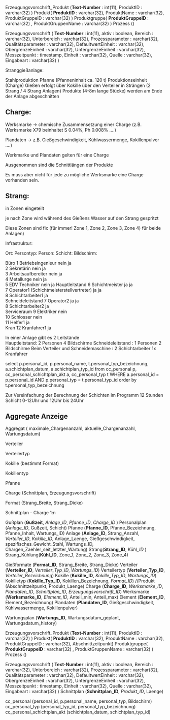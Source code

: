
Erzeugungsvorschrift_Produkt (**Text-Number** : int(11), ProduktID : varchar(32) )
Produkt( **ProduktID** : varchar(32), ProduktName : varchar(32), ProduktGruppeID : varchar(32) )
Produktgruppe( **ProduktGruppeID** : varchar(32) , ProduktGruppenName : varchar(32) )
Prozess ()

Erzeugungsvorschrift ( **Text-Number** : int(11), aktiv : boolean, Bereich : varchar(32), Unterbereich : varchar(32), Prozessparameter : varchar(32), Qualitätsparameter : varchar(32), DefaultwertEinheit : varchar(32), ObergrenzeEinheit : varchar(32), UntergrenzeEinheit : varchar(32), Messzeitpunkt : timestamp, Einheit : varchar(32), Quelle : varchar(32), Eingabeart : varchar(32) )


Stranggießanlage:

Stahlproduktion
Pfanne (Pfanneninhalt ca. 120 t)
Produktionseinheit (Charge)
Gießen erfolgt über Kokille über den Verteiler in Strängen (2 Strang / 4 Strang Anlagen)
Produkte (4-8m lange Stücke) werden am Ende der Anlage abgeschnitten


## Charge:

Werksmarke -> chemische Zusammensetzung einer Charge (z.B. Werksmarke X79 beinhaltet S 0.04%, Ph 0.008% ....)

Plandaten -> z.B. Gießgeschwindigkeit, Kühlwassermenge, Kokillenpulver ....)

Werkmarke und Plandaten gelten für eine Charge

Ausgenommen sind die Schnittlängen der Produkte

Es muss aber nicht für jede zu mögliche  Werksmarke eine Charge vorhanden sein. 


## Strang:

in Zonen eingeteilt
 
je nach Zone wird während des Gießens Wasser auf den  Strang gespritzt
  
Diese Zonen sind fix (für immer! Zone 1, Zone 2, Zone 3, Zone 4) für beide Anlagen) 


Infrastruktur:

Ort:             Persontyp:     Person:                         Schicht:    Bildschirm:

Büro                1           Betriebsingenieur               nein            ja  
                    2           Sekretärin                      nein            ja  
                    3           Arbeitsaufbereiter              nein            ja  
                    4           Metallurge                      nein            ja  
                    5           EDV Techniker                   nein            ja 
Hauptleitstand      6           Schichtmeister                  ja              ja  
                    7           Operator1 
                                (Schichtmeisterstellvertreter)  ja              ja  
                    8           Schichtarbeiter1                ja  
Schneideleitstand   7           Operator2                       ja              ja  
                    8           Schichtarbeiter2                ja  
Serviceraum         9           Elektriker                      nein   
                    10          Schlosser                       nein   
                    11          Helfer1                         ja  
Kran                12          Kranfahrer1                     ja  
 
In einer Anlage gibt es 2 Leitstände  
Hauptleitstand:   2 Personen     4 Bildschirme 
Schneideleitstand :   1 Personen     2 Bildschirme 
Beim Verteiler und Schneidemaschine        : 2 Schichtarbeiter 1x Kranfahrer 

select p.personal_id, p.personal_name, t.personal_typ_bezeichnung,  a.schichtplan_datum, a.schichtplan_typ_id from cc_personal p, 
cc_personal_schichtplan_akt a, cc_personal_typ t WHERE a.personal_id = p.personal_id  AND p.personal_typ = t.personal_typ_id order by t.personal_typ_bezeichnung 

Zur Vereinfachung der Berechnung der Schichten im Programm 12 Stunden Schicht 0-12Uhr und 12Uhr bis 24Uhr 


## Aggregate Anzeige

Aggregat ( maximale_Chargenanzahl, aktuelle_Chargenanzahl, Wartungsdatum)

Verteiler

Verteilertyp

Kokille (bestimmt Format)

Kokillentyp

Pfanne

Charge (Schnittplan, Erzeugungsvorschrift)



Format (Strang_Breite, Strang_Dicke)


Schnittplan - Charge 1:n


Gußplan (**Gußzeit**, *Anlage_ID*, *Pfanne_ID*, *Charge_ID* )
Personalplan (*Anlage_ID*, Gußzeit, Schicht)
Pfanne (**Pfanne_ID**, Pfanne_Bezeichnung, Pfanne_Inhalt, Wartungs_ID)
Anlage (**Anlage_ID**, Strang_Anzahl, *Verteiler_ID*, *Kokille_ID*, Anlage_Laenge, Gießgeschwindigkeit, spezifisches_Gewicht_Stahl, Wartungs_ID, Chargen_Zaehler_seit_letzter_Wartung)
Strang(**Strang_ID**, *Kühl_ID* )
Strang_Kühlung(**Kühl_ID**, Zone_1, Zone_2, Zone_3, Zone_4)

Gießformate (**Format_ID**, Strang_Breite, Strang_Dicke)
Verteiler (**Verteiler_ID**, *Verteiler_Typ_ID*, *Wartungs_ID*)
Verteilertyp (**Verteiler_Typ_ID**, *Verteiler_Bezeichnung*)
Kokille (**Kokille_ID**, *Kokille_Typ_ID*, *Wartungs_ID*)
Kokilletyp (**Kokille_Typ_ID**, Kokillen_Bezeichnung, *Format_ID*)
//Produkt (Abschnittzeitpunkt, Produkt_Laenge)
Charge (**Charge_ID**, *Werksmarke_ID*, *Plandaten_ID*, *Schnittplan_ID*, *Erzeugungsvorschrift_ID*)
Werksmarke (**Werksmarke_ID**, *Element_ID*, Anteil_min, Anteil_max)
Element (**Element_ID**, Element_Bezeichnung)
Plandaten (**Plandaten_ID**, Gießgeschwindigkeit, Kühlwassermenge, Kokillenpulver)


Wartungsplan (**Wartungs_ID**, Wartungsdatum_geplant, Wartungsdatum_history)

Erzeugungsvorschrift_Produkt (**Text-Number** : int(11), ProduktID : varchar(32) )
Produkt( **ProduktID** : varchar(32), ProduktName : varchar(32), ProduktGruppeID : varchar(32), Abschnittzeitpunkt)
Produktgruppe( **ProduktGruppeID** : varchar(32) , ProduktGruppenName : varchar(32) )
Prozess ()

Erzeugungsvorschrift ( **Text-Number** : int(11), aktiv : boolean, Bereich : varchar(32), Unterbereich : varchar(32), Prozessparameter : varchar(32), Qualitätsparameter : varchar(32), DefaultwertEinheit : varchar(32), ObergrenzeEinheit : varchar(32), UntergrenzeEinheit : varchar(32), Messzeitpunkt : timestamp, Einheit : varchar(32), Quelle : varchar(32), Eingabeart : varchar(32) )
Schnittplan (**Schnittplan_ID**, *Produkt_ID*, Laenge)



cc_personal (personal_id, p.personal_name, personal_typ, Bildschirm)
cc_personal_typ (personal_typ_id, personal_typ_bezeichnung)
cc_personal_schichtplan_akt (schichtplan_datum, schichtplan_typ_id)
